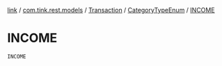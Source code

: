 [link](../../../index.md) / [com.tink.rest.models](../../index.md) / [Transaction](../index.md) / [CategoryTypeEnum](index.md) / [INCOME](./-i-n-c-o-m-e.md)

# INCOME

`INCOME`